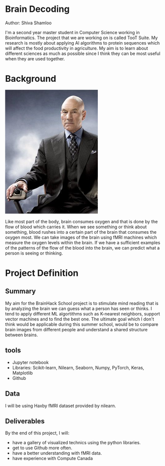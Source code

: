 # Brain Decoding
Author: Shiva Shamloo

I'm a second year master student in Computer Science working in Bioinformatics. The project that we are working on is called TooT Suite. My research is mostly about applying AI algorithms to protein sequences which will affect the food productivity in agriculture. My aim is to learn about different sciences as much as possible since I think they can be most useful when they are used together. 


# Background

<img src="images/mindreading.jpg" div align=”center”>


Like most part of the body, brain consumes oxygen and that is done by the flow of blood which carries it. When we see something or think about something, blood rushes into a certain part of the brain that consumes the oxygen most. We can take images of the brain using fMRI machines which measure the oxygen levels within the brain. If we have a sufficient examples of the patterns of the flow of the blood into the brain, we can predict what a person is seeing or thinking.  





# Project Definition
## Summary

My aim for the BrainHack School project is to stimulate mind reading that is by analyzing the brain we can guess what a person has seen or thinks. I tend to apply different ML algortithms such as K-nearest neighbors, support vector machines and to find the best one. The ultimate goal which I don't think would be applicable during this summer school, would be to compare brain images from different people and understand a shared structure between brains.

## tools 
* Jupyter notebook
* Libraries: Scikit-learn, Nilearn, Seaborn, Numpy, PyTorch, Keras, Matplotlib
* Github

## Data

I will be using Haxby fMRI dataset provided by nilearn.

## Deliverables
By the end of this project, I will:

* have a gallery of visualized technics using the python libraries.
* get to use Github more often.
* have a better understanding with fMRI data.
* have experience with Compute Canada 
